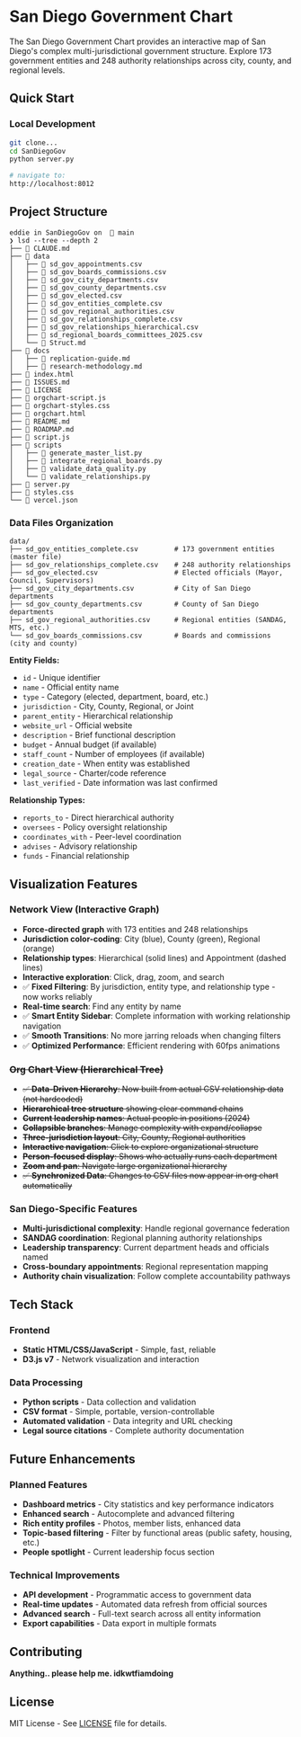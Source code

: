# San Diego Government Chart

The San Diego Government Chart provides an interactive map of San Diego's complex multi-jurisdictional government structure. Explore 173 government entities and 248 authority relationships across city, county, and regional levels.

## Quick Start

### Local Development

```bash
git clone...
cd SanDiegoGov
python server.py

# navigate to: 
http://localhost:8012
```

## Project Structure

```
eddie in SanDiegoGov on   main
❯ lsd --tree --depth 2
├──  CLAUDE.md
├──  data
│   ├──  sd_gov_appointments.csv
│   ├──  sd_gov_boards_commissions.csv
│   ├──  sd_gov_city_departments.csv
│   ├──  sd_gov_county_departments.csv
│   ├──  sd_gov_elected.csv
│   ├──  sd_gov_entities_complete.csv
│   ├──  sd_gov_regional_authorities.csv
│   ├──  sd_gov_relationships_complete.csv
│   ├──  sd_gov_relationships_hierarchical.csv
│   ├──  sd_regional_boards_committees_2025.csv
│   └──  Struct.md
├──  docs
│   ├──  replication-guide.md
│   ├──  research-methodology.md
├──  index.html
├──  ISSUES.md
├──  LICENSE
├──  orgchart-script.js
├──  orgchart-styles.css
├──  orgchart.html
├──  README.md
├──  ROADMAP.md
├──  script.js
├──  scripts
│   ├──  generate_master_list.py
│   ├──  integrate_regional_boards.py
│   ├──  validate_data_quality.py
│   └──  validate_relationships.py
├──  server.py
├──  styles.css
└──  vercel.json
```

### Data Files Organization
```
data/
├── sd_gov_entities_complete.csv         # 173 government entities (master file)
├── sd_gov_relationships_complete.csv    # 248 authority relationships
├── sd_gov_elected.csv                   # Elected officials (Mayor, Council, Supervisors)
├── sd_gov_city_departments.csv          # City of San Diego departments
├── sd_gov_county_departments.csv        # County of San Diego departments  
├── sd_gov_regional_authorities.csv      # Regional entities (SANDAG, MTS, etc.)
└── sd_gov_boards_commissions.csv        # Boards and commissions (city and county)
```

**Entity Fields:**

- `id` - Unique identifier
- `name` - Official entity name
- `type` - Category (elected, department, board, etc.)
- `jurisdiction` - City, County, Regional, or Joint
- `parent_entity` - Hierarchical relationship
- `website_url` - Official website
- `description` - Brief functional description
- `budget` - Annual budget (if available)
- `staff_count` - Number of employees (if available)
- `creation_date` - When entity was established
- `legal_source` - Charter/code reference
- `last_verified` - Date information was last confirmed

**Relationship Types:**

- `reports_to` - Direct hierarchical authority
- `oversees` - Policy oversight relationship
- `coordinates_with` - Peer-level coordination
- `advises` - Advisory relationship
- `funds` - Financial relationship

## Visualization Features

### Network View (Interactive Graph)
- **Force-directed graph** with 173 entities and 248 relationships
- **Jurisdiction color-coding**: City (blue), County (green), Regional (orange)
- **Relationship types**: Hierarchical (solid lines) and Appointment (dashed lines)
- **Interactive exploration**: Click, drag, zoom, and search
- ✅ **Fixed Filtering**: By jurisdiction, entity type, and relationship type - now works reliably
- **Real-time search**: Find any entity by name
- ✅ **Smart Entity Sidebar**: Complete information with working relationship navigation
- ✅ **Smooth Transitions**: No more jarring reloads when changing filters
- ✅ **Optimized Performance**: Efficient rendering with 60fps animations

### ~~Org Chart View (Hierarchical Tree)~~

- ~~✅ **Data-Driven Hierarchy**: Now built from actual CSV relationship data (not hardcoded)~~
- ~~**Hierarchical tree structure** showing clear command chains~~
- ~~**Current leadership names**: Actual people in positions (2024)~~
- ~~**Collapsible branches**: Manage complexity with expand/collapse~~
- ~~**Three-jurisdiction layout**: City, County, Regional authorities~~
- ~~**Interactive navigation**: Click to explore organizational structure~~
- ~~**Person-focused display**: Shows who actually runs each department~~
- ~~**Zoom and pan**: Navigate large organizational hierarchy~~
- ~~✅ **Synchronized Data**: Changes to CSV files now appear in org chart automatically~~

### San Diego-Specific Features
- **Multi-jurisdictional complexity**: Handle regional governance federation
- **SANDAG coordination**: Regional planning authority relationships
- **Leadership transparency**: Current department heads and officials named
- **Cross-boundary appointments**: Regional representation mapping
- **Authority chain visualization**: Follow complete accountability pathways

## Tech Stack

### Frontend
- **Static HTML/CSS/JavaScript** - Simple, fast, reliable
- **D3.js v7** - Network visualization and interaction

### Data Processing
- **Python scripts** - Data collection and validation
- **CSV format** - Simple, portable, version-controllable
- **Automated validation** - Data integrity and URL checking
- **Legal source citations** - Complete authority documentation

## Future Enhancements

### Planned Features
- **Dashboard metrics** - City statistics and key performance indicators
- **Enhanced search** - Autocomplete and advanced filtering
- **Rich entity profiles** - Photos, member lists, enhanced data
- **Topic-based filtering** - Filter by functional areas (public safety, housing, etc.)
- **People spotlight** - Current leadership focus section

### Technical Improvements
- **API development** - Programmatic access to government data
- **Real-time updates** - Automated data refresh from official sources
- **Advanced search** - Full-text search across all entity information
- **Export capabilities** - Data export in multiple formats

## Contributing

**Anything.. please help me. idkwtfiamdoing** 

## License

MIT License - See [LICENSE](LICENSE) file for details.
